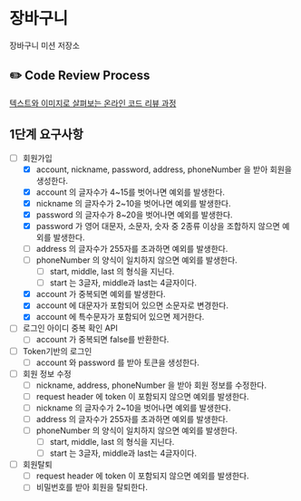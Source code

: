 # 장바구니

장바구니 미션 저장소

## ✏️ Code Review Process

[텍스트와 이미지로 살펴보는 온라인 코드 리뷰 과정](https://github.com/next-step/nextstep-docs/tree/master/codereview)

## 1단계 요구사항

- [ ] 회원가입
    - [x] account, nickname, password, address, phoneNumber 을 받아 회원을 생성한다.
    - [x] account 의 글자수가 4~15를 벗어나면 예외를 발생한다.
    - [x] nickname 의 글자수가 2~10을 벗어나면 예외를 발생한다.
    - [x] password 의 글자수가 8~20을 벗어나면 예외를 발생한다.
    - [x] password 가 영어 대문자, 소문자, 숫자 중 2종류 이상을 조합하지 않으면 예외를 발생한다.
    - [ ] address 의 글자수가 255자를 초과하면 예외를 발생한다.
    - [ ] phoneNumber 의 양식이 일치하지 않으면 예외를 발생한다.
        - [ ] start, middle, last 의 형식을 지닌다.
        - [ ] start 는 3글자, middle과 last는 4글자이다.
    - [x] account 가 중복되면 예외를 발생한다.
    - [x] account 에 대문자가 포함되어 있으면 소문자로 변경한다.
    - [x] account 에 특수문자가 포함되어 있으면 제거한다.

- [ ] 로그인 아이디 중복 확인 API
    - [ ] account 가 중복되면 false를 반환한다.

- [ ] Token기반의 로그인
    - [ ] account 와 password 를 받아 토큰을 생성한다.

- [ ] 회원 정보 수정
    - [ ] nickname, address, phoneNumber 을 받아 회원 정보를 수정한다.
    - [ ] request header 에 token 이 포함되지 않으면 예외를 발생한다.
    - [ ] nickname 의 글자수가 2~10을 벗어나면 예외를 발생한다.
    - [ ] address 의 글자수가 255자를 초과하면 예외를 발생한다.
    - [ ] phoneNumber 의 양식이 일치하지 않으면 예외를 발생한다.
        - [ ] start, middle, last 의 형식을 지닌다.
        - [ ] start 는 3글자, middle과 last는 4글자이다.

- [ ] 회원탈퇴
    - [ ] request header 에 token 이 포함되지 않으면 예외를 발생한다.
    - [ ] 비밀번호를 받아 회원을 탈퇴한다.
